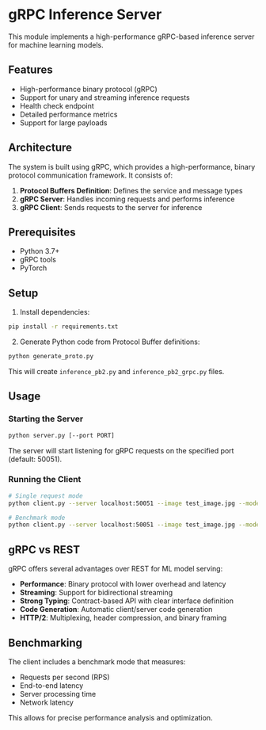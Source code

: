 ﻿<!-- Updated version for PR -->
# gRPC Inference Server

This module implements a high-performance gRPC-based inference server for machine learning models.

## Features

- High-performance binary protocol (gRPC)
- Support for unary and streaming inference requests
- Health check endpoint
- Detailed performance metrics
- Support for large payloads

## Architecture

The system is built using gRPC, which provides a high-performance, binary protocol communication framework. It consists of:

1. **Protocol Buffers Definition**: Defines the service and message types
2. **gRPC Server**: Handles incoming requests and performs inference
3. **gRPC Client**: Sends requests to the server for inference

## Prerequisites

- Python 3.7+
- gRPC tools
- PyTorch

## Setup

1. Install dependencies:

```bash
pip install -r requirements.txt
```

2. Generate Python code from Protocol Buffer definitions:

```bash
python generate_proto.py
```

This will create `inference_pb2.py` and `inference_pb2_grpc.py` files.

## Usage

### Starting the Server

```bash
python server.py [--port PORT]
```

The server will start listening for gRPC requests on the specified port (default: 50051).

### Running the Client

```bash
# Single request mode
python client.py --server localhost:50051 --image test_image.jpg --mode single

# Benchmark mode
python client.py --server localhost:50051 --image test_image.jpg --mode benchmark --requests 100 --concurrency 10
```

## gRPC vs REST

gRPC offers several advantages over REST for ML model serving:

- **Performance**: Binary protocol with lower overhead and latency
- **Streaming**: Support for bidirectional streaming
- **Strong Typing**: Contract-based API with clear interface definition
- **Code Generation**: Automatic client/server code generation
- **HTTP/2**: Multiplexing, header compression, and binary framing

## Benchmarking

The client includes a benchmark mode that measures:

- Requests per second (RPS)
- End-to-end latency
- Server processing time
- Network latency

This allows for precise performance analysis and optimization.

